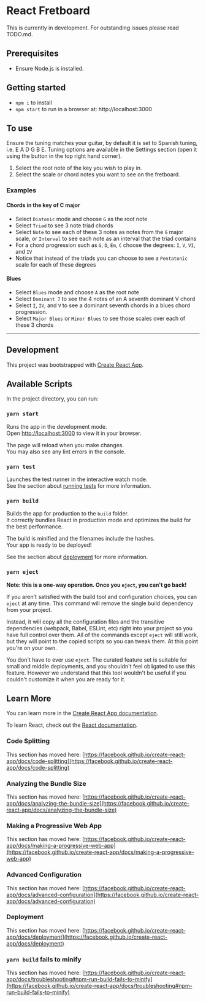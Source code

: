 # React Fretboard

This is currently in development.  For outstanding issues please read TODO.md.

## Prerequisites
* Ensure Node.js is installed.

## Getting started
* `npm i` to install
* `npm start` to run in a browser at: http://localhost:3000

## To use
Ensure the tuning matches your guitar, by default it is set to Spanish tuning, i.e. E A D G B E.  Tuning options are available in the Settings section (open it using the button in the top right hand corner).

1. Select the root note of the key you wish to play in.
2. Select the scale or chord notes you want to see on the fretboard.

### Examples
#### Chords in the key of C major
* Select `Diatonic` mode and choose `G` as the root note
* Select `Triad` to see 3 note triad chords
* Select `Note` to see each of these 3 notes as notes from the `G` major scale, or `Interval` to see each note as an interval that the triad contains
* For a chord progression such as `G`, `D`, `Em`, `C` choose the degrees: `I`, `V`, `VI`, and `IV`
* Notice that instead of the triads you can choose to see a `Pentatonic` scale for each of these degrees

#### Blues
* Select `Blues` mode and choose `A` as the root note
* Select `Dominant 7` to see the 4 notes of an A seventh dominant V chord
* Select `I`, `IV`, and `V` to see a dominant seventh chords in a blues chord progression.
* Select `Major Blues` or `Minor Blues` to see those scales over each of these 3 chords

<hr />

## Development

This project was bootstrapped with [Create React App](https://github.com/facebook/create-react-app).

## Available Scripts

In the project directory, you can run:

### `yarn start`

Runs the app in the development mode.\
Open [http://localhost:3000](http://localhost:3000) to view it in your browser.

The page will reload when you make changes.\
You may also see any lint errors in the console.

### `yarn test`

Launches the test runner in the interactive watch mode.\
See the section about [running tests](https://facebook.github.io/create-react-app/docs/running-tests) for more information.

### `yarn build`

Builds the app for production to the `build` folder.\
It correctly bundles React in production mode and optimizes the build for the best performance.

The build is minified and the filenames include the hashes.\
Your app is ready to be deployed!

See the section about [deployment](https://facebook.github.io/create-react-app/docs/deployment) for more information.

### `yarn eject`

**Note: this is a one-way operation. Once you `eject`, you can't go back!**

If you aren't satisfied with the build tool and configuration choices, you can `eject` at any time. This command will remove the single build dependency from your project.

Instead, it will copy all the configuration files and the transitive dependencies (webpack, Babel, ESLint, etc) right into your project so you have full control over them. All of the commands except `eject` will still work, but they will point to the copied scripts so you can tweak them. At this point you're on your own.

You don't have to ever use `eject`. The curated feature set is suitable for small and middle deployments, and you shouldn't feel obligated to use this feature. However we understand that this tool wouldn't be useful if you couldn't customize it when you are ready for it.

## Learn More

You can learn more in the [Create React App documentation](https://facebook.github.io/create-react-app/docs/getting-started).

To learn React, check out the [React documentation](https://reactjs.org/).

### Code Splitting

This section has moved here: [https://facebook.github.io/create-react-app/docs/code-splitting](https://facebook.github.io/create-react-app/docs/code-splitting)

### Analyzing the Bundle Size

This section has moved here: [https://facebook.github.io/create-react-app/docs/analyzing-the-bundle-size](https://facebook.github.io/create-react-app/docs/analyzing-the-bundle-size)

### Making a Progressive Web App

This section has moved here: [https://facebook.github.io/create-react-app/docs/making-a-progressive-web-app](https://facebook.github.io/create-react-app/docs/making-a-progressive-web-app)

### Advanced Configuration

This section has moved here: [https://facebook.github.io/create-react-app/docs/advanced-configuration](https://facebook.github.io/create-react-app/docs/advanced-configuration)

### Deployment

This section has moved here: [https://facebook.github.io/create-react-app/docs/deployment](https://facebook.github.io/create-react-app/docs/deployment)

### `yarn build` fails to minify

This section has moved here: [https://facebook.github.io/create-react-app/docs/troubleshooting#npm-run-build-fails-to-minify](https://facebook.github.io/create-react-app/docs/troubleshooting#npm-run-build-fails-to-minify)
